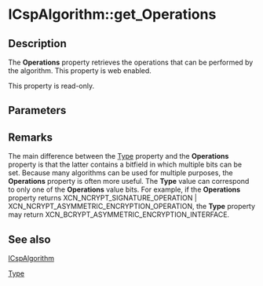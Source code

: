 # ICspAlgorithm::get_Operations

## Description

The **Operations** property retrieves the operations that can be performed by the algorithm. This property is web enabled.

This property is read-only.

## Parameters

## Remarks

The main difference between the [Type](https://learn.microsoft.com/windows/desktop/api/certenroll/nf-certenroll-icspalgorithm-get_type) property and the **Operations** property is that the latter contains a bitfield in which multiple bits can be set. Because many algorithms can be used for multiple purposes, the **Operations** property is often more useful. The **Type** value can correspond to only one of the **Operations** value bits. For example, if the **Operations** property returns XCN_NCRYPT_SIGNATURE_OPERATION | XCN_NCRYPT_ASYMMETRIC_ENCRYPTION_OPERATION, the **Type** property may return XCN_BCRYPT_ASYMMETRIC_ENCRYPTION_INTERFACE.

## See also

[ICspAlgorithm](https://learn.microsoft.com/windows/desktop/api/certenroll/nn-certenroll-icspalgorithm)

[Type](https://learn.microsoft.com/windows/desktop/api/certenroll/nf-certenroll-icspalgorithm-get_type)